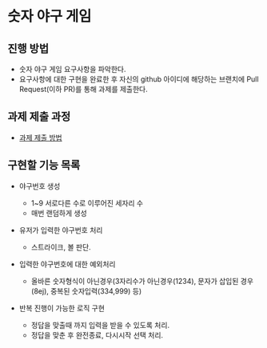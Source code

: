# 숫자 야구 게임
## 진행 방법
* 숫자 야구 게임 요구사항을 파악한다.
* 요구사항에 대한 구현을 완료한 후 자신의 github 아이디에 해당하는 브랜치에 Pull Request(이하 PR)를 통해 과제를 제출한다.

## 과제 제출 과정
* [과제 제출 방법](https://github.com/next-step/nextstep-docs/tree/master/precourse)

## 구현할 기능 목록 
* 야구번호 생성
    * 1~9 서로다른 수로 이루어진 세자리 수 
    * 매번 랜덤하게 생성
    
* 유저가 입력한 야구번호 처리 
    * 스트라이크, 볼 판단.
   
* 입력한 야구번호에 대한 예외처리
    * 올바른 숫자형식이 아닌경우(3자리수가 아닌경우(1234), 문자가 삽입된 경우(8ej), 중복된 숫자입력(334,999) 등)
    
* 반복 진행이 가능한 로직 구현
    * 정답을 맞출때 까지 입력을 받을 수 있도록 처리.
    * 정답을 맞춘 후 완전종료, 다시시작 선택 처리. 